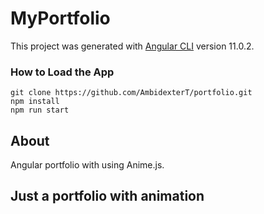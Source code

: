 # MyPortfolio

This project was generated with [Angular CLI](https://github.com/angular/angular-cli) version 11.0.2.

### How to Load the App
```
git clone https://github.com/AmbidexterT/portfolio.git
npm install
npm run start
```
## About
Angular portfolio with using Anime.js.

## Just a portfolio with animation




